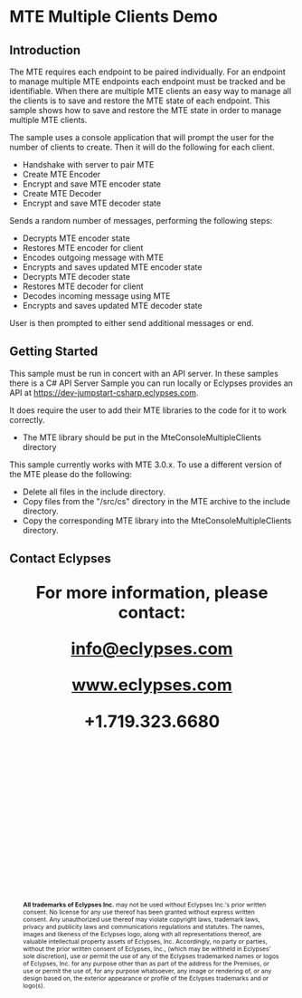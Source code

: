 # MTE Multiple Clients Demo    

## Introduction
The MTE requires each endpoint to be paired individually. For an endpoint to manage multiple MTE endpoints each endpoint must be tracked and be identifiable. When there are multiple MTE clients an easy way to manage all the clients is to save and restore the MTE state of each endpoint. This sample shows how to save and restore the MTE state in order to manage multiple MTE clients.

The sample uses a console application that will prompt the user for the number of clients to create. Then it will do the following for each client.

- Handshake with server to pair MTE
- Create MTE Encoder
- Encrypt and save MTE encoder state
- Create MTE Decoder
- Encrypt and save MTE decoder state

Sends a random number of messages, performing the following steps:

- Decrypts MTE encoder state
- Restores MTE encoder for client
- Encodes outgoing message with MTE
- Encrypts and saves updated MTE encoder state
- Decrypts MTE decoder state
- Restores MTE decoder for client
- Decodes incoming message using MTE
- Encrypts and saves updated MTE decoder state

User is then prompted to either send additional messages or end.

## Getting Started
This sample must be run in concert with an API server. In these samples there is a C# API Server Sample you can run locally or Eclypses provides an API at https://dev-jumpstart-csharp.eclypses.com. 

It does require the user to add their MTE libraries to the code for it to work correctly. 

 - The MTE library should be put in the MteConsoleMultipleClients directory

This sample currently works with MTE 3.0.x. To use a different version of the MTE please do the following:

  - Delete all files in the include directory.
  - Copy files from the "/src/cs" directory in the MTE archive to the include directory.
  - Copy the corresponding MTE library into the MteConsoleMultipleClients directory.


<div style="page-break-after: always; break-after: page;"></div>

## Contact Eclypses

<p align="center" style="font-weight: bold; font-size: 22pt;">For more information, please contact:</p>
<p align="center" style="font-weight: bold; font-size: 22pt;"><a href="mailto:info@eclypses.com">info@eclypses.com</a></p>
<p align="center" style="font-weight: bold; font-size: 22pt;"><a href="https://www.eclypses.com">www.eclypses.com</a></p>
<p align="center" style="font-weight: bold; font-size: 22pt;">+1.719.323.6680</p>

<p style="font-size: 8pt; margin-bottom: 0; margin: 300px 24px 30px 24px; " >
<b>All trademarks of Eclypses Inc.</b> may not be used without Eclypses Inc.'s prior written consent. No license for any use thereof has been granted without express written consent. Any unauthorized use thereof may violate copyright laws, trademark laws, privacy and publicity laws and communications regulations and statutes. The names, images and likeness of the Eclypses logo, along with all representations thereof, are valuable intellectual property assets of Eclypses, Inc. Accordingly, no party or parties, without the prior written consent of Eclypses, Inc., (which may be withheld in Eclypses' sole discretion), use or permit the use of any of the Eclypses trademarked names or logos of Eclypses, Inc. for any purpose other than as part of the address for the Premises, or use or permit the use of, for any purpose whatsoever, any image or rendering of, or any design based on, the exterior appearance or profile of the Eclypses trademarks and or logo(s).
</p>